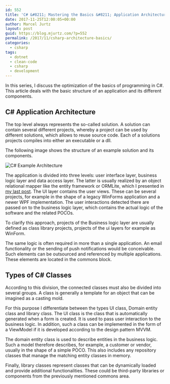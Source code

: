 ```yaml
---
id: 552
title: 'C# &#8211; Mastering the Basics &#8211; Application Architecture'
date: 2017-11-25T12:00:05+00:00
author: Marcel Jurtz
layout: post
guid: https://blog.mjurtz.com/?p=552
permalink: /2017/11/csharp-architecture-basics/
categories:
  - csharp
tags:
  - dotnet
  - clean-code
  - csharp
  - development
---
```

In this series, I discuss the optimization of the basics of programming in C#. This article deals with the basic structure of an application and its different components.

## C# Application Architecture

The top level always represents the so-called solution. A solution can contain several different projects, whereby a project can be used by different solutions, which allows to reuse source code. Each of a solutions projects compiles into either an executable or a dll.

The following image shows the structure of an example solution and its components.

![C# Example Architecture](csharp_example_architecture.png)

The application is divided into three levels: user interface layer, business logic layer and data access layer. The latter is usually realized by an object relational mapper like the entity framework or ORMLite, which I presented in [my last post](https://blog.mjurtz.com/2017/11/what-is-servicestack/). The UI layer contains the user views. These can be several projects, for example in the shape of a legacy WinForms application and a newer WPF implementation. The user interactions detected there are passed on to the business logic layer, which contains the actual logic of the software and the related POCOs.

To clarify this approach, projects of the Business logic layer are usually defined as class library projects, projects of the ui layers for example as WinForm.

The same logic is often required in more than a single application. An email functionality or the sending of push notifications would be conceivable. Such elements can be outsourced and referenced by multiple applications. These elements are located in the commons block.

## Types of C# Classes

According to this division, the connected classes must also be divided into several groups. A class is generally a template for an object that can be imagined as a casting mold.

For this purpose I differentiate between the types UI class, Domain entity class and library class. The UI class is the class that is automatically generated when a form is created. It is used to pass user interaction to the business logic. In addition, such a class can be implemented in the form of a ViewModel if it is developed according to the design pattern MVVM.

The domain entity class is used to describe entities in the business logic. Such a model therefore describes, for example, a customer or vendor, usually in the shape of a simple POCO. This also includes any repository classes that manage the matching entity classes in memory.

Finally, library classes represent classes that can be dynamically loaded and provide additional functionalities. These could be third-party libraries or components from the previously mentioned commons area.
